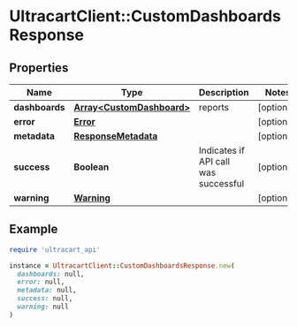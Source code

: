 # UltracartClient::CustomDashboardsResponse

## Properties

| Name | Type | Description | Notes |
| ---- | ---- | ----------- | ----- |
| **dashboards** | [**Array&lt;CustomDashboard&gt;**](CustomDashboard.md) | reports | [optional] |
| **error** | [**Error**](Error.md) |  | [optional] |
| **metadata** | [**ResponseMetadata**](ResponseMetadata.md) |  | [optional] |
| **success** | **Boolean** | Indicates if API call was successful | [optional] |
| **warning** | [**Warning**](Warning.md) |  | [optional] |

## Example

```ruby
require 'ultracart_api'

instance = UltracartClient::CustomDashboardsResponse.new(
  dashboards: null,
  error: null,
  metadata: null,
  success: null,
  warning: null
)
```

